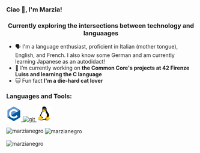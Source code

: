 ### Ciao 👋, I'm Marzia!

<h3 align="center">Currently exploring the intersections between technology and languaages</h3>

- 🗣️ I'm a language enthusiast, proficient in Italian (mother tongue), English, and French. I also know some German and am currently learning Japanese as an autodidact!
- 🔭 I’m currently working on **the Common Core's projects at 42 Firenze Luiss and learning the C language** 
- 🐱 Fun fact **I'm a die-hard cat lover**

<h3 align="left">Languages and Tools:</h3>
<p align="left"> <a href="https://www.cprogramming.com/" target="_blank" rel="noreferrer"> <img src="https://raw.githubusercontent.com/devicons/devicon/master/icons/c/c-original.svg" alt="c" width="40" height="40"/> </a> <a href="https://git-scm.com/" target="_blank" rel="noreferrer"> <img src="https://www.vectorlogo.zone/logos/git-scm/git-scm-icon.svg" alt="git" width="40" height="40"/> </a> <a href="https://www.linux.org/" target="_blank" rel="noreferrer"> <img src="https://raw.githubusercontent.com/devicons/devicon/master/icons/linux/linux-original.svg" alt="linux" width="40" height="40"/> </a> </p>

<p><img align="left" src="https://github-readme-stats.vercel.app/api/top-langs?username=marzianegro&show_icons=true&locale=en&layout=compact" alt="marzianegro" /></p>

<p>&nbsp;<img align="center" src="https://github-readme-stats.vercel.app/api?username=marzianegro&show_icons=true&locale=en" alt="marzianegro" /></p>

<p><img align="center" src="https://github-readme-streak-stats.herokuapp.com/?user=marzianegro&" alt="marzianegro" /></p>
<!--
**marzianegro/marzianegro** is a ✨ _special_ ✨ repository because its `README.md` (this file) appears on your GitHub profile.


Here are some ideas to get you started:

- 🔭 I’m currently working on ...
- 🌱 I’m currently learning ...
- 👯 I’m looking to collaborate on ...
- 🤔 I’m looking for help with ...
- 💬 Ask me about ...
- 📫 How to reach me: ...
- 😄 Pronouns: ...
- ⚡ Fun fact: ...
-->
